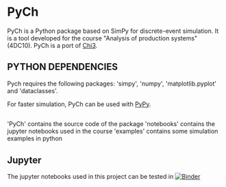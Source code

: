 # PyCh

PyCh is a Python package based on SimPy for discrete-event simulation. It is a tool developed for the course "Analysis of production systems" (4DC10). PyCh is a port of [Chi3](https://cstweb.wtb.tue.nl/chi/trunk-r9682/).

## PYTHON DEPENDENCIES
Pych requires the following packages: 'simpy', 'numpy', 'matplotlib.pyplot' and 'dataclasses'.

For faster simulation, PyCh can be used with [PyPy](https://www.pypy.org/).

##
'PyCh' contains the source code of the package
'notebooks' contains the jupyter notebooks used in the course
'examples' contains some simulation examples in python 

## Jupyter
The jupyter notebooks used in this project can be tested in [![Binder](https://mybinder.org/badge_logo.svg)](https://mybinder.org/v2/gh/Nickp1993/4DC10/HEAD)
